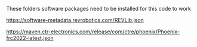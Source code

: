 These folders software packages need to be installed for this code to work

https://software-metadata.revrobotics.com/REVLib.json

https://maven.ctr-electronics.com/release/com/ctre/phoenix/Phoenix-frc2022-latest.json